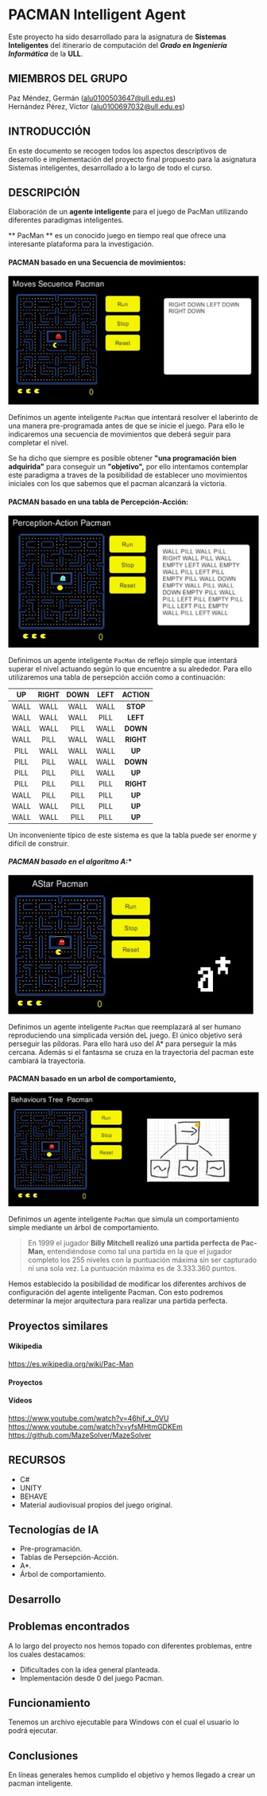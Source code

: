 # PACMAN Intelligent Agent

Este proyecto ha sido desarrollado para la asignatura de **Sistemas Inteligentes** del itinerario de computación del **_Grado en Ingeniería Informática_** de la **ULL**.

## MIEMBROS DEL GRUPO
Paz Méndez, Germán  ([alu0100503647@ull.edu.es]())  
Hernández Pérez, Víctor ([alu0100697032@ull.edu.es]())

## INTRODUCCIÓN
En este documento se recogen todos los aspectos  descríptivos de desarrollo e implementación del proyecto final propuesto para la asignatura Sistemas inteligentes, desarrollado
a lo largo de todo el curso.


## DESCRIPCIÓN

Elaboración de un **agente inteligente** para el juego de PacMan utilizando diferentes paradigmas inteligentes.

>   
** PacMan ** es un conocido juego en tiempo real que ofrece una interesante plataforma para la investigación.  

#### **PACMAN basado en una Secuencia de movimientos:**  
![](pacman1.JPG)

Definimos un agente inteligente `PacMan` que intentará resolver el laberinto de una manera pre-programada antes de que se inicie el juego. Para ello le indicaremos una secuencia de movimientos que deberá seguir para completar el nivel.

Se ha dicho que siempre es posible obtener **"una programación bien adquirida"** para conseguir un **"objetivo",** por ello intentamos contemplar este paradigma a traves de la posibilidad de establecer uno movimientos iniciales con los que sabemos que el pacman alcanzará la victoria.



#### **PACMAN basado en una tabla de Percepción-Acción:**
![](pacman2.JPG)

Definimos un agente inteligente `PacMan` de reflejo simple que intentará superar el nivel actuando según lo que encuentre a su alrededor. Para ello utilizaremos una tabla de persepción acción como a continuación:    


| UP | RIGHT | DOWN | LEFT | ACTION |
|:------:|:------:|:------:|:------:|:------:|
| WALL | WALL | WALL | WALL  | **STOP**   |
| WALL | WALL | WALL | PILL  | **LEFT**   |
| WALL | WALL | PILL | WALL  | **DOWN**   |
| WALL | PILL | WALL | WALL  | **RIGHT**   |
| PILL | WALL | WALL | WALL  | **UP**   |
| PILL | PILL | WALL | WALL  | **DOWN**   |
| PILL | PILL | PILL | WALL  | **UP**   |
| PILL | PILL | PILL | PILL  | **RIGHT**   |
| WALL | PILL | PILL | PILL  | **UP**   |
| WALL | WALL | PILL | PILL  | **UP**   |
| WALL | WALL | PILL | PILL  | **UP**   |

Un inconveniente típico de este sistema es que la tabla puede ser enorme y difícil de construir.

####  **PACMAN basado en el algoritmo A*:**
![](pacman3.JPG)


Definimos un agente inteligente `PacMan` que reemplazará al ser humano reproduciendo una simplicada versión deL juego. El único objetivo será perseguir las píldoras. Para ello hará uso del A* para perseguir la más cercana. Además si el fantasma se cruza en la trayectoria del pacman este cambiará la trayectoria.


####  **PACMAN basado en un arbol de comportamiento,**

  ![](pacman4.JPG)


Definimos un agente inteligente `PacMan` que simula un comportamiento simple mediante un árbol de comportamiento.


> En 1999 el jugador **Billy Mitchell realizó una partida perfecta de Pac-Man,** entendiéndose como tal una partida en la que el jugador completo los 255 niveles con la puntuación máxima sin ser capturado ni una sola vez. La puntuación máxima es de 3.333.360 puntos.

Hemos establecido la posibilidad de modificar los diferentes archivos de configuración del agente inteligente Pacman. Con esto podremos determinar la mejor arquitectura para realizar una partida perfecta.


## Proyectos similares

#### Wikipedia
 https://es.wikipedia.org/wiki/Pac-Man
#### Proyectos
#### Vídeos
https://www.youtube.com/watch?v=46hjf_x_0VU  
https://www.youtube.com/watch?v=yfsMHtmGDKEm  
https://github.com/MazeSolver/MazeSolver

## RECURSOS
+ C#
+ UNITY
+ BEHAVE
+ Material audiovisual propios del juego original.






## Tecnologías de IA
* Pre-programación.
* Tablas de Persepción-Acción.
* A*.
* Árbol de comportamiento.

## Desarrollo

## Problemas encontrados
A lo largo del proyecto nos hemos topado con diferentes problemas, entre los cuales destacamos:
+ Dificultades con la idea general planteada.
+ Implementación desde 0 del juego Pacman.


## Funcionamiento
Tenemos un archivo ejecutable para Windows con el cual el usuario lo podrá ejecutar.

## Conclusiones
En líneas generales hemos cumplido el objetivo y hemos llegado a crear un pacman inteligente.
